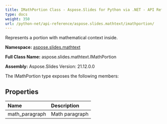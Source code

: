 ```yaml
---
title: IMathPortion Class - Aspose.Slides for Python via .NET - API Reference
type: docs
weight: 350
url: /python-net/api-reference/aspose.slides.mathtext/imathportion/
---
```


Represents a portion with mathematical context inside.

**Namespace:** [aspose.slides.mathtext](/python-net/api-reference/aspose.slides.mathtext/)

**Full Class Name:** aspose.slides.mathtext.IMathPortion

**Assembly:**  Aspose.Slides Version: 21.12.0.0

The IMathPortion type exposes the following members:
## **Properties**
|**Name**|**Description**|
| :- | :- |
|math_paragraph|Math paragraph|
